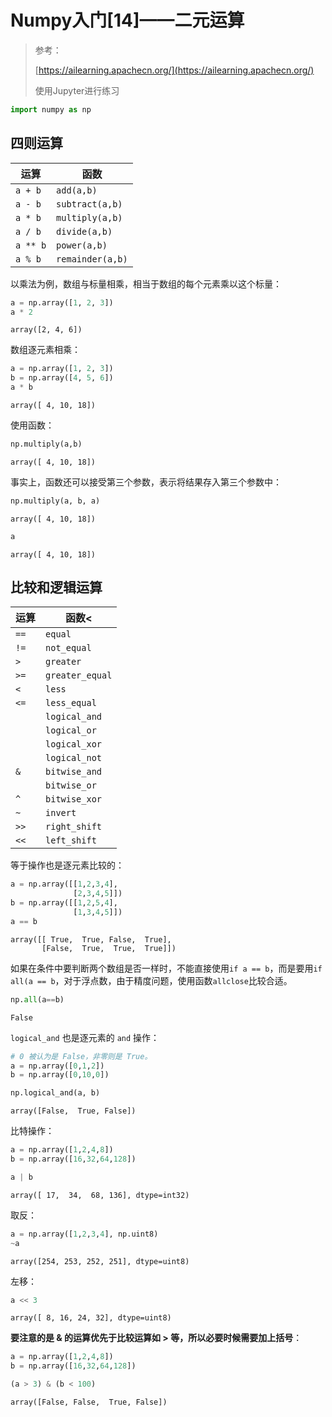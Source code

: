 # Numpy入门[14]——二元运算
> 参考：
>
> [https://ailearning.apachecn.org/](https://ailearning.apachecn.org/)
>
> 使用Jupyter进行练习


```python
import numpy as np
```

## 四则运算

| 运算     | 函数             |
| -------- | ---------------- |
| `a + b`  | `add(a,b)`       |
| `a - b`  | `subtract(a,b)`  |
| `a * b`  | `multiply(a,b)`  |
| `a / b`  | `divide(a,b)`    |
| `a ** b` | `power(a,b)`     |
| `a % b`  | `remainder(a,b)` |

以乘法为例，数组与标量相乘，相当于数组的每个元素乘以这个标量：


```python
a = np.array([1, 2, 3])
a * 2
```




    array([2, 4, 6])



数组逐元素相乘：


```python
a = np.array([1, 2, 3])
b = np.array([4, 5, 6])
a * b
```




    array([ 4, 10, 18])



使用函数：




```python
np.multiply(a,b)
```




    array([ 4, 10, 18])



事实上，函数还可以接受第三个参数，表示将结果存入第三个参数中：


```python
np.multiply(a, b, a)
```




    array([ 4, 10, 18])




```python
a
```




    array([ 4, 10, 18])



## 比较和逻辑运算

| 运算 | 函数<           |
| ---- | --------------- |
| `==` | `equal`         |
| `!=` | `not_equal`     |
| `>`  | `greater`       |
| `>=` | `greater_equal` |
| `<`  | `less`          |
| `<=` | `less_equal`    |
|      | `logical_and`   |
|      | `logical_or`    |
|      | `logical_xor`   |
|      | `logical_not`   |
| `&`  | `bitwise_and`   |
|      | `bitwise_or`    |
| `^`  | `bitwise_xor`   |
| `~`  | `invert`        |
| `>>` | `right_shift`   |
| `<<` | `left_shift`    |

等于操作也是逐元素比较的：


```python
a = np.array([[1,2,3,4],
              [2,3,4,5]])
b = np.array([[1,2,5,4],
              [1,3,4,5]])
a == b
```




    array([[ True,  True, False,  True],
           [False,  True,  True,  True]])



如果在条件中要判断两个数组是否一样时，不能直接使用`if a == b`，而是要用`if all(a == b`，对于浮点数，由于精度问题，使用函数`allclose`比较合适。


```python
np.all(a==b)
```




    False



`logical_and` 也是逐元素的 `and` 操作：


```python
# 0 被认为是 False，非零则是 True。
a = np.array([0,1,2])
b = np.array([0,10,0])

np.logical_and(a, b)
```




    array([False,  True, False])



比特操作：


```python
a = np.array([1,2,4,8])
b = np.array([16,32,64,128])

a | b
```




    array([ 17,  34,  68, 136], dtype=int32)



取反：


```python
a = np.array([1,2,3,4], np.uint8)
~a
```




    array([254, 253, 252, 251], dtype=uint8)



左移：


```python
a << 3
```




    array([ 8, 16, 24, 32], dtype=uint8)



**要注意的是 & 的运算优先于比较运算如 > 等，所以必要时候需要加上括号**：


```python
a = np.array([1,2,4,8])
b = np.array([16,32,64,128])

(a > 3) & (b < 100)
```




    array([False, False,  True, False])


